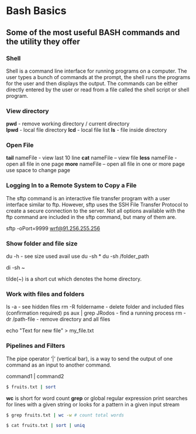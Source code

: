 # Bash Basics

## Some of the most useful BASH commands and the utility they offer

### Shell

Shell is a command line interface for running programs on a computer. The user types a bunch of commands at the prompt, the shell runs the programs for the user and then displays the output. The commands can be either directly entered by the user or read from a file called the shell script or shell program.

### View directory

**pwd**  	- remove working directory / current directory  
**lpwd** 	- local file directory
**lcd**		- local file list
**ls**		- file inside directory

### Open File

**tail** nameFile - view last 10 line
**cat** nameFile  – view file
**less** nameFile - open all file in one page
**more** nameFile – open all file in one or more page use space to change page

### Logging In to a Remote System to Copy a File

The sftp command is an interactive file transfer program with a user interface similar to ftp. However, sftp uses the SSH File Transfer Protocol to create a secure connection to the server. Not all options available with the ftp command are included in the sftp command, but many of them are.

sftp -oPort=9999 wrf@91.256.255.256

### Show folder and file size

du -h  - see size used avail use
du -sh *
du -sh /folder_path

di -sh ~

tilde(~) is a short cut which denotes the home directory.

### Work with files and folders

ls -a - see hidden files
rm -R foldername - delete folder and included files (confirmation required)
ps aux | grep JRodos - find a running process
rm -dr /path-file - remove directory and all files

echo "Text for new file" > my_file.txt

### Pipelines and Filters

The pipe operator ‘|’ (vertical bar), is a way to send the output of one command as an input to another command.

command1 | command2

```bash
$ fruits.txt | sort
```

**wc** is short for word count
**grep** or global regular expression print searches for lines with a given string or looks for a pattern in a given input stream

```bash
$ grep fruits.txt | wc -w # count total words

$ cat fruits.txt | sort | uniq
```
